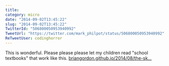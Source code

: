 ```yaml
---
title: 
category: micro
date: "2014-09-02T13:45:22"
slug: "2014-09-02T13:45:22"
TwitterId: "506800050953940992"
TweetUrl: "https://twitter.com/mark_philpot/status/506800050953940992"
ReTweetUser: codinghorror
---
```


<i class="fa fa-retweet" aria-hidden="true"></i> This is wonderful. Please
please please let my children read "school textbooks" that work like this.
[briangordon.github.io/2014/08/the-sk…](https://briangordon.github.io/2014/08/the-skyline-problem.html)
